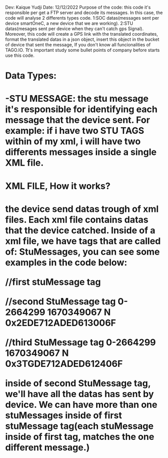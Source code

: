 Dev: Kaique Yudji
Date: 12/12/2022
Purpose of the code: this code it's responsible per get a FTP server and decode its messages. In this case, the code will analyse 2 differents types code. 
1:SOC datas(messages sent per device smartOneC, a new device that we are working).
2:STU datas(mesages sent per device when they can't catch gps Signal). 
Moreover, this code will create a GPS link with the translated coordinates, format the translated datas in a json object, insert this object in the bucket of device that sent the message, 
If you don't know all funcionalities of TAGO.IO. Tt's important study some bullet points of company before starts use this code.  




<H1>Data Types:<H1>
-STU MESSAGE: the stu message it's responsible for identifying each message that the device sent. For example: if i have two STU TAGS within of my xml, i will have two differents messages inside a single XML file.




<H1>XML FILE, How it works?<H1>
 the device send datas trough of xml files. Each xml file contains datas that the device catched. Inside of a xml file, we have tags that are called of: StuMessages, you can see some examples in the code below:

<stuMessages>//first stuMessage tag

   <stuMessages>//second StuMessage tag 
        <esn>0-2664299</esn>
        <unixTime>1670349067</unixTime>
        <gps>N</gps>
        <payload length="9" source="pc" encoding="hex">0x2EDE712ADED613006F</payload>
   </stuMessages>

   <stuMessages>//third StuMessage tag 
        <esn>0-2664299</esn>
        <unixTime>1670349067</unixTime>
        <gps>N</gps>
        <payload length="9" source="pc" encoding="hex">0x3TGDE712ADED612406F</payload>
   </stuMessages>

</stuMessages>

inside of second StuMessage tag, we'll have all the datas has sent by device. We can have more than one stuMessages inside of first stuMessage tag(each stuMessage inside of first tag, matches the one different message.)



